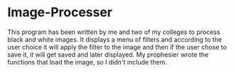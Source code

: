 # Image-Processer
This program has been written by me and two of my colleges to process black and white images. It displays a menu of filters and according to the user choice it will apply the filter to the image and then if the user chose to save it, it will get saved and later displayed. 
My prophesier wrote the functions that load the image, so I didn't include them.
